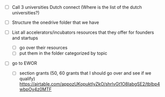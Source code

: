 

- [ ] Call 3 universities Dutch connect (Where is the list of the dutch universities?)

- [ ] Structure the onedrive folder that we have

- [ ] List all accelerators/incubators resources that they offer for founders and startups
	- [ ] go over their resources
	- [ ] put them in the folder categorized by topic

- [ ] go to EWOR
	- [ ] section grants (50, 60 grants that I should go over and see if we qualify) 
		https://airtable.com/appozUKopuktlyZkO/shrlvGt1O8IabgSE2/tblbp4wbpOy4z0MTF